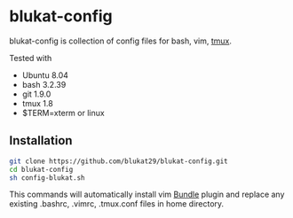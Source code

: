 blukat-config
=============

blukat-config is collection of config files for bash, vim, [tmux].

Tested with
 - Ubuntu 8.04
 - bash 3.2.39
 - git 1.9.0
 - tmux 1.8
 - $TERM=xterm or linux

Installation
------------
  
  ```sh
  git clone https://github.com/blukat29/blukat-config.git
  cd blukat-config
  sh config-blukat.sh
  ```
This commands will automatically install vim [Bundle] plugin and replace any existing .bashrc, .vimrc, .tmux.conf files in home directory.

[Bundle]:https://github.com/gmarik/Vundle.vim
[tmux]:http://tmux.sourceforge.net/
